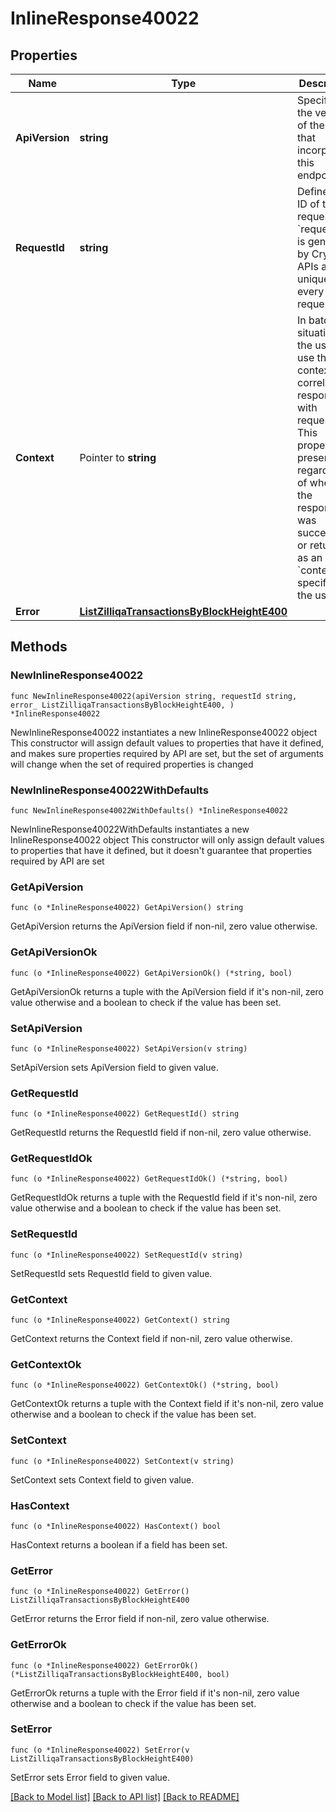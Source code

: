 # InlineResponse40022

## Properties

Name | Type | Description | Notes
------------ | ------------- | ------------- | -------------
**ApiVersion** | **string** | Specifies the version of the API that incorporates this endpoint. | 
**RequestId** | **string** | Defines the ID of the request. The &#x60;requestId&#x60; is generated by Crypto APIs and it&#39;s unique for every request. | 
**Context** | Pointer to **string** | In batch situations the user can use the context to correlate responses with requests. This property is present regardless of whether the response was successful or returned as an error. &#x60;context&#x60; is specified by the user. | [optional] 
**Error** | [**ListZilliqaTransactionsByBlockHeightE400**](ListZilliqaTransactionsByBlockHeightE400.md) |  | 

## Methods

### NewInlineResponse40022

`func NewInlineResponse40022(apiVersion string, requestId string, error_ ListZilliqaTransactionsByBlockHeightE400, ) *InlineResponse40022`

NewInlineResponse40022 instantiates a new InlineResponse40022 object
This constructor will assign default values to properties that have it defined,
and makes sure properties required by API are set, but the set of arguments
will change when the set of required properties is changed

### NewInlineResponse40022WithDefaults

`func NewInlineResponse40022WithDefaults() *InlineResponse40022`

NewInlineResponse40022WithDefaults instantiates a new InlineResponse40022 object
This constructor will only assign default values to properties that have it defined,
but it doesn't guarantee that properties required by API are set

### GetApiVersion

`func (o *InlineResponse40022) GetApiVersion() string`

GetApiVersion returns the ApiVersion field if non-nil, zero value otherwise.

### GetApiVersionOk

`func (o *InlineResponse40022) GetApiVersionOk() (*string, bool)`

GetApiVersionOk returns a tuple with the ApiVersion field if it's non-nil, zero value otherwise
and a boolean to check if the value has been set.

### SetApiVersion

`func (o *InlineResponse40022) SetApiVersion(v string)`

SetApiVersion sets ApiVersion field to given value.


### GetRequestId

`func (o *InlineResponse40022) GetRequestId() string`

GetRequestId returns the RequestId field if non-nil, zero value otherwise.

### GetRequestIdOk

`func (o *InlineResponse40022) GetRequestIdOk() (*string, bool)`

GetRequestIdOk returns a tuple with the RequestId field if it's non-nil, zero value otherwise
and a boolean to check if the value has been set.

### SetRequestId

`func (o *InlineResponse40022) SetRequestId(v string)`

SetRequestId sets RequestId field to given value.


### GetContext

`func (o *InlineResponse40022) GetContext() string`

GetContext returns the Context field if non-nil, zero value otherwise.

### GetContextOk

`func (o *InlineResponse40022) GetContextOk() (*string, bool)`

GetContextOk returns a tuple with the Context field if it's non-nil, zero value otherwise
and a boolean to check if the value has been set.

### SetContext

`func (o *InlineResponse40022) SetContext(v string)`

SetContext sets Context field to given value.

### HasContext

`func (o *InlineResponse40022) HasContext() bool`

HasContext returns a boolean if a field has been set.

### GetError

`func (o *InlineResponse40022) GetError() ListZilliqaTransactionsByBlockHeightE400`

GetError returns the Error field if non-nil, zero value otherwise.

### GetErrorOk

`func (o *InlineResponse40022) GetErrorOk() (*ListZilliqaTransactionsByBlockHeightE400, bool)`

GetErrorOk returns a tuple with the Error field if it's non-nil, zero value otherwise
and a boolean to check if the value has been set.

### SetError

`func (o *InlineResponse40022) SetError(v ListZilliqaTransactionsByBlockHeightE400)`

SetError sets Error field to given value.



[[Back to Model list]](../README.md#documentation-for-models) [[Back to API list]](../README.md#documentation-for-api-endpoints) [[Back to README]](../README.md)


